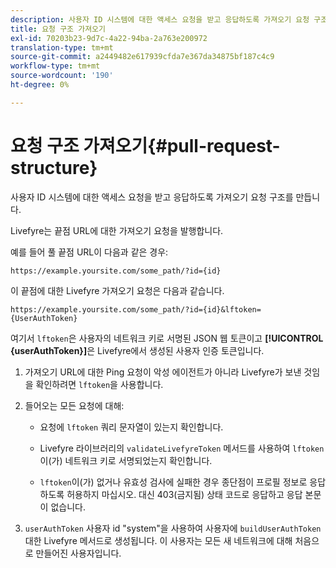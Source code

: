 ```yaml
---
description: 사용자 ID 시스템에 대한 액세스 요청을 받고 응답하도록 가져오기 요청 구조를 만듭니다.
title: 요청 구조 가져오기
exl-id: 70203b23-9d7c-4a22-94ba-2a763e200972
translation-type: tm+mt
source-git-commit: a2449482e617939cfda7e367da34875bf187c4c9
workflow-type: tm+mt
source-wordcount: '190'
ht-degree: 0%

---
```


# 요청 구조 가져오기{#pull-request-structure}

사용자 ID 시스템에 대한 액세스 요청을 받고 응답하도록 가져오기 요청 구조를 만듭니다.

Livefyre는 끝점 URL에 대한 가져오기 요청을 발행합니다.

예를 들어 풀 끝점 URL이 다음과 같은 경우:

```
https://example.yoursite.com/some_path/?id={id}
```

이 끝점에 대한 Livefyre 가져오기 요청은 다음과 같습니다.

```
https://example.yoursite.com/some_path/?id={id}&lftoken={UserAuthToken}
```

여기서 `lftoken`은 사용자의 네트워크 키로 서명된 JSON 웹 토큰이고 **[!UICONTROL {userAuthToken}]**&#x200B;은 Livefyre에서 생성된 사용자 인증 토큰입니다.

1. 가져오기 URL에 대한 Ping 요청이 악성 에이전트가 아니라 Livefyre가 보낸 것임을 확인하려면 `lftoken`을 사용합니다.
1. 들어오는 모든 요청에 대해:

   * 요청에 `lftoken` 쿼리 문자열이 있는지 확인합니다.
   * Livefyre 라이브러리의 `validateLivefyreToken` 메서드를 사용하여 `lftoken`이(가) 네트워크 키로 서명되었는지 확인합니다.

   * `lftoken`이(가) 없거나 유효성 검사에 실패한 경우 종단점이 프로필 정보로 응답하도록 허용하지 마십시오. 대신 403(금지됨) 상태 코드로 응답하고 응답 본문이 없습니다.

1. `userAuthToken` 사용자 id &quot;system&quot;을 사용하여 사용자에  `buildUserAuthToken` 대한 Livefyre 메서드로 생성됩니다. 이 사용자는 모든 새 네트워크에 대해 처음으로 만들어진 사용자입니다.
